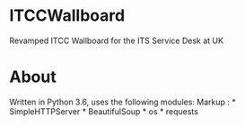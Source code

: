 # ITCCWallboard
Revamped ITCC Wallboard for the ITS Service Desk at UK

# About
Written in Python 3.6, uses the following modules:
 Markup : * SimpleHTTPServer
          * BeautifulSoup
          * os
          * requests
